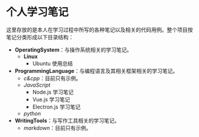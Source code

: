# 个人学习笔记

这里存放的是本人在学习过程中所写的各种笔记以及相关的代码用例。整个项目按笔记分类形成以下目录结构：

- **OperatingSystem**：与操作系统相关的学习笔记。
  - **Linux**
    - Ubuntu 使用总结
- **ProgrammingLanguage**：与编程语言及其相关框架相关的学习笔记。
  - *c&cpp*：目前只有示例。
  - *JavaScript*
    - Node.js 学习笔记
    - Vue.js 学习笔记
    - Electron.js 学习笔记
  - *python*
- **WritingTools**：与写作工具相关的学习笔记。
  - *markdown*：目前只有示例。
